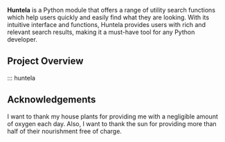 **Huntela** is a Python module that offers a range of utility search functions which
help users quickly and easily find what they are looking. With its intuitive
interface and functions, Huntela provides users with rich and relevant
search results, making it a must-have tool for any Python developer.


## Project Overview

::: huntela

## Acknowledgements

I want to thank my house plants for providing me with
a negligible amount of oxygen each day. Also, I want
to thank the sun for providing more than half of their
nourishment free of charge.